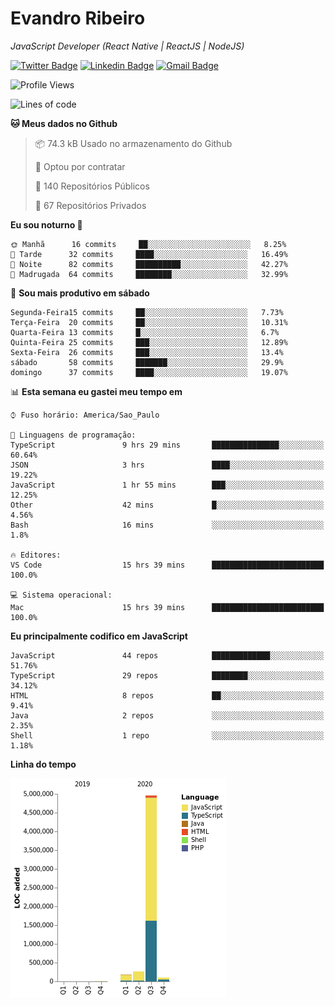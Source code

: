 # Evandro **Ribeiro**

*JavaScript Developer (React Native | ReactJS | NodeJS)*

[![Twitter Badge](https://img.shields.io/badge/-@ribeiroevandro-201B2D?style=flat-square&labelColor=201B2D&logo=twitter&logoColor=white&link=https://twitter.com/ribeiroevandro)](https://twitter.com/ribeiroevandro) 
[![Linkedin Badge](https://img.shields.io/badge/-Evandro%20Ribeiro-201B2D?style=flat-square&logo=Linkedin&logoColor=white&link=https://www.linkedin.com/in/ribeiroevandro)](https://www.linkedin.com/in/ribeiroevandro) 
[![Gmail Badge](https://img.shields.io/badge/-oi@ribeiroevandro.com.br-201B2D?style=flat-square&logo=Gmail&logoColor=white&link=mailto:oi@ribeiroevandro.com.br)](mailto:oi@ribeiroevandro.com.br)


<!--START_SECTION:waka-->
![Profile Views](http://img.shields.io/badge/Visualizac%C3%B5es%20do%20perfil-5-blue)

![Lines of code](https://img.shields.io/badge/Desde%20o%20Hello%20World%20eu%20escrevi-11.8%20million%20linhas%20de%20c%C3%B3digo-blue)

**🐱 Meus dados no Github** 

> 📦 74.3 kB Usado no armazenamento do Github 
 > 
> 💼 Optou por contratar
 > 
> 📜 140 Repositórios Públicos
 > 
> 🔑 67 Repositórios Privados 

**Eu sou noturno 🦉** 

```text
🌞 Manhã      16 commits     ██░░░░░░░░░░░░░░░░░░░░░░░   8.25% 
🌆 Tarde      32 commits     ████░░░░░░░░░░░░░░░░░░░░░   16.49% 
🌃 Noite      82 commits     ██████████░░░░░░░░░░░░░░░   42.27% 
🌙 Madrugada  64 commits     ████████░░░░░░░░░░░░░░░░░   32.99%

```
📅 **Sou mais produtivo em sábado** 

```text
Segunda-Feira15 commits     ██░░░░░░░░░░░░░░░░░░░░░░░   7.73% 
Terça-Feira  20 commits     ██░░░░░░░░░░░░░░░░░░░░░░░   10.31% 
Quarta-Feira 13 commits     █░░░░░░░░░░░░░░░░░░░░░░░░   6.7% 
Quinta-Feira 25 commits     ███░░░░░░░░░░░░░░░░░░░░░░   12.89% 
Sexta-Feira  26 commits     ███░░░░░░░░░░░░░░░░░░░░░░   13.4% 
sábado       58 commits     ███████░░░░░░░░░░░░░░░░░░   29.9% 
domingo      37 commits     ████░░░░░░░░░░░░░░░░░░░░░   19.07%

```


📊 **Esta semana eu gastei meu tempo em** 

```text
⌚︎ Fuso horário: America/Sao_Paulo

💬 Linguagens de programação: 
TypeScript               9 hrs 29 mins       ███████████████░░░░░░░░░░   60.64% 
JSON                     3 hrs               ████░░░░░░░░░░░░░░░░░░░░░   19.22% 
JavaScript               1 hr 55 mins        ███░░░░░░░░░░░░░░░░░░░░░░   12.25% 
Other                    42 mins             █░░░░░░░░░░░░░░░░░░░░░░░░   4.56% 
Bash                     16 mins             ░░░░░░░░░░░░░░░░░░░░░░░░░   1.8%

🔥 Editores: 
VS Code                  15 hrs 39 mins      █████████████████████████   100.0%

💻 Sistema operacional: 
Mac                      15 hrs 39 mins      █████████████████████████   100.0%

```

**Eu principalmente codifico em JavaScript** 

```text
JavaScript               44 repos            █████████████░░░░░░░░░░░░   51.76% 
TypeScript               29 repos            ████████░░░░░░░░░░░░░░░░░   34.12% 
HTML                     8 repos             ██░░░░░░░░░░░░░░░░░░░░░░░   9.41% 
Java                     2 repos             ░░░░░░░░░░░░░░░░░░░░░░░░░   2.35% 
Shell                    1 repo              ░░░░░░░░░░░░░░░░░░░░░░░░░   1.18%

```


**Linha do tempo**

![Chart not found](https://raw.githubusercontent.com/ribeiroevandro/ribeiroevandro/master/charts/bar_graph.png) 


<!--END_SECTION:waka-->
